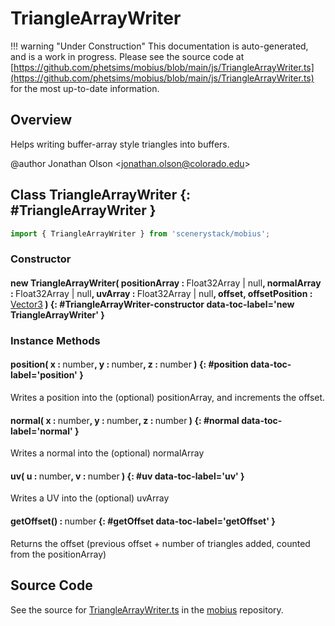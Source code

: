 # TriangleArrayWriter

!!! warning "Under Construction"
    This documentation is auto-generated, and is a work in progress. Please see the source code at
    [https://github.com/phetsims/mobius/blob/main/js/TriangleArrayWriter.ts](https://github.com/phetsims/mobius/blob/main/js/TriangleArrayWriter.ts) for the most up-to-date information.

## Overview

Helps writing buffer-array style triangles into buffers.

@author Jonathan Olson &lt;jonathan.olson@colorado.edu&gt;

## Class TriangleArrayWriter {: #TriangleArrayWriter }


```js
import { TriangleArrayWriter } from 'scenerystack/mobius';
```
### Constructor

#### new TriangleArrayWriter( positionArray : <span style="font-weight: 400;">Float32Array | <span style="color: hsla(calc(var(--md-hue) + 180deg),80%,40%,1);">null</span></span>, normalArray : <span style="font-weight: 400;">Float32Array | <span style="color: hsla(calc(var(--md-hue) + 180deg),80%,40%,1);">null</span></span>, uvArray : <span style="font-weight: 400;">Float32Array | <span style="color: hsla(calc(var(--md-hue) + 180deg),80%,40%,1);">null</span></span>, offset, offsetPosition : <span style="font-weight: 400;">[Vector3](../dot/Vector3.md)</span> ) {: #TriangleArrayWriter-constructor data-toc-label='new TriangleArrayWriter' }

### Instance Methods

#### position( x : <span style="font-weight: 400;"><span style="color: hsla(calc(var(--md-hue) + 180deg),80%,40%,1);">number</span></span>, y : <span style="font-weight: 400;"><span style="color: hsla(calc(var(--md-hue) + 180deg),80%,40%,1);">number</span></span>, z : <span style="font-weight: 400;"><span style="color: hsla(calc(var(--md-hue) + 180deg),80%,40%,1);">number</span></span> ) {: #position data-toc-label='position' }

Writes a position into the (optional) positionArray, and increments the offset.

#### normal( x : <span style="font-weight: 400;"><span style="color: hsla(calc(var(--md-hue) + 180deg),80%,40%,1);">number</span></span>, y : <span style="font-weight: 400;"><span style="color: hsla(calc(var(--md-hue) + 180deg),80%,40%,1);">number</span></span>, z : <span style="font-weight: 400;"><span style="color: hsla(calc(var(--md-hue) + 180deg),80%,40%,1);">number</span></span> ) {: #normal data-toc-label='normal' }

Writes a normal into the (optional) normalArray

#### uv( u : <span style="font-weight: 400;"><span style="color: hsla(calc(var(--md-hue) + 180deg),80%,40%,1);">number</span></span>, v : <span style="font-weight: 400;"><span style="color: hsla(calc(var(--md-hue) + 180deg),80%,40%,1);">number</span></span> ) {: #uv data-toc-label='uv' }

Writes a UV into the (optional) uvArray

#### getOffset() : <span style="font-weight: 400;"><span style="color: hsla(calc(var(--md-hue) + 180deg),80%,40%,1);">number</span></span> {: #getOffset data-toc-label='getOffset' }

Returns the offset (previous offset + number of triangles added, counted from the positionArray)



## Source Code

See the source for [TriangleArrayWriter.ts](https://github.com/phetsims/mobius/blob/main/js/TriangleArrayWriter.ts) in the [mobius](https://github.com/phetsims/mobius) repository.
